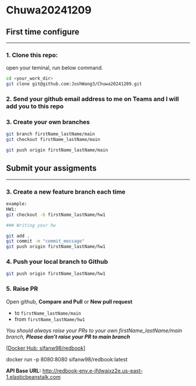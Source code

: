 # Chuwa20241209



## First time configure

---

### 1. Clone this repo:

open your teminal, run below command.

```bash
cd <your_work_dir>
git clone git@github.com:JoshWang3/Chuwa20241209.git
```

### 2. Send your github email address to me on Teams and I will add you to this repo



### 3. Create your own branches

```bash
git branch firstName_lastName/main
git checkout firstName_lastName/main

git push origin firstName_lastName/main
```



## Submit your assigments

---

### 3. Create a new feature branch each time

```bash
example: 
HW1:
git checkout -b firstName_lastName/hw1

### Writing your hw

git add .
git commit -m "commit_message"
git push origin firstName_lastName/hw1
```



### 4. Push your local branch to Github

```bash
git push origin firstName_lastName/hw1
```



### 5. Raise PR

Open github, **Compare and Pull** or **New pull request**

- to `firstName_lastName/main`
- from `firstName_lastName/hw1`

*You should always raise your PRs to your own firstName_lastName/main branch, **Please don't raise your PR to main branch***


[[Docker Hub: sifanw98/redbook]](https://hub.docker.com/layers/sifanw98/redbook/)

docker run -p 8080:8080 sifanw98/redbook:latest



**API Base URL:** [http://redbook-env.e-jfdwajxz2e.us-east-1.elasticbeanstalk.com
](http://redbook-env.e-jfdwajxz2e.us-east-1.elasticbeanstalk.com
)